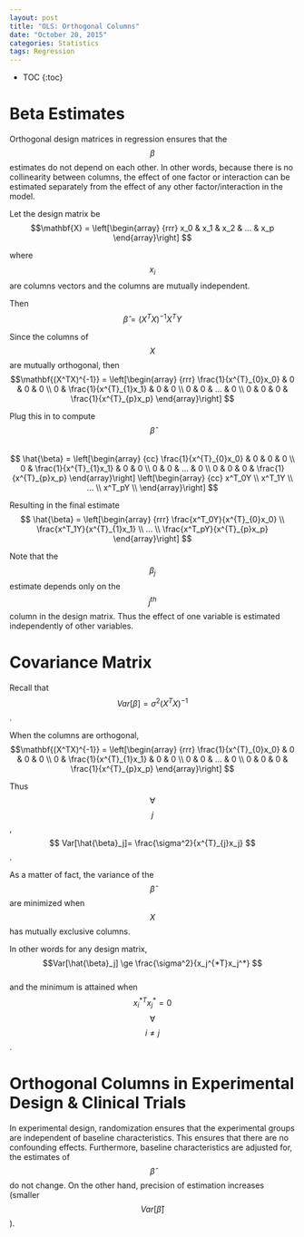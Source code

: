 ```yaml
---
layout: post
title: "OLS: Orthogonal Columns"
date: "October 20, 2015"
categories: Statistics
tags: Regression
---
```


* TOC
{:toc}



# Beta Estimates

Orthogonal design matrices in regression ensures that the $$\beta$$ estimates do not depend on each other. In other words, because there is no collinearity between columns, the effect of one factor or interaction can be estimated separately from the effect of any other factor/interaction in the model.

Let the design matrix be <br>
$$\mathbf{X} = \left[\begin{array}
{rrr}
x_0 & x_1 & x_2 & ... & x_p
\end{array}\right]
$$

where $$x_i$$ are columns vectors and the columns are mutually independent.

Then <br>
$$ \hat{\beta} = (X^TX)^{-1}X^TY $$

Since the columns of $$X$$ are mutually orthogonal, then <br>
$$\mathbf{(X^TX)^{-1}} = \left[\begin{array}
{rrr}
\frac{1}{x^{T}_{0}x_0} & 0 & 0 & 0 \\
0 & \frac{1}{x^{T}_{1}x_1} & 0 & 0 \\
0 & 0 & ... & 0 \\
0 & 0 & 0 & \frac{1}{x^{T}_{p}x_p} 
\end{array}\right]
$$

Plug this in to compute $$ \hat{\beta} $$ <br>
$$ \hat{\beta} = \left[\begin{array}
{cc}
\frac{1}{x^{T}_{0}x_0} & 0 & 0 & 0 \\
0 & \frac{1}{x^{T}_{1}x_1} & 0 & 0 \\
0 & 0 & ... & 0 \\
0 & 0 & 0 & \frac{1}{x^{T}_{p}x_p} 
\end{array}\right]
\left[\begin{array}
{cc}
x^T_0Y \\
x^T_1Y \\
... \\
x^T_pY \\
\end{array}\right]
$$

Resulting in the final estimate <br>
$$ \hat{\beta} = \left[\begin{array}
{rrr}
\frac{x^T_0Y}{x^{T}_{0}x_0}  \\
\frac{x^T_1Y}{x^{T}_{1}x_1}  \\
... \\
\frac{x^T_pY}{x^{T}_{p}x_p} 
\end{array}\right]
$$


Note that the $$\beta_j$$ estimate depends only on the $$j^{th}$$ column in the design matrix. Thus the effect of one variable is estimated independently of other variables.

# Covariance Matrix
Recall that $$ Var[\beta] = \sigma^2 (X^TX)^{-1} $$.

When the columns are orthogonal, <br>
$$\mathbf{(X^TX)^{-1}} = \left[\begin{array}
{rrr}
\frac{1}{x^{T}_{0}x_0} & 0 & 0 & 0 \\
0 & \frac{1}{x^{T}_{1}x_1} & 0 & 0 \\
0 & 0 & ... & 0 \\
0 & 0 & 0 & \frac{1}{x^{T}_{p}x_p} 
\end{array}\right]
$$

Thus $$\forall$$ $$j$$, $$ Var[\hat{\beta}_j]= \frac{\sigma^2}{x^{T}_{j}x_j} $$.

As a matter of fact, the variance of the $$\hat{\beta}$$ are minimized when $$X$$ has mutually exclusive columns. 

In other words for any design matrix, <br>
$$Var[\hat{\beta}_j] \ge \frac{\sigma^2}{x_j^{*T}x_j^*} $$ <br>
and the minimum is attained when $$x_i^{*T}x^*_j = 0$$ $$\forall$$ $$i \ne j$$.

# Orthogonal Columns in Experimental Design & Clinical Trials
In experimental design, randomization ensures that the experimental groups are independent of baseline characteristics. This ensures that there are no confounding effects. Furthermore, baseline characteristics are adjusted for, the estimates of $$\hat{\beta}$$ do not change. On the other hand, precision of  estimation increases (smaller $$Var[\hat{\beta}]$$).


